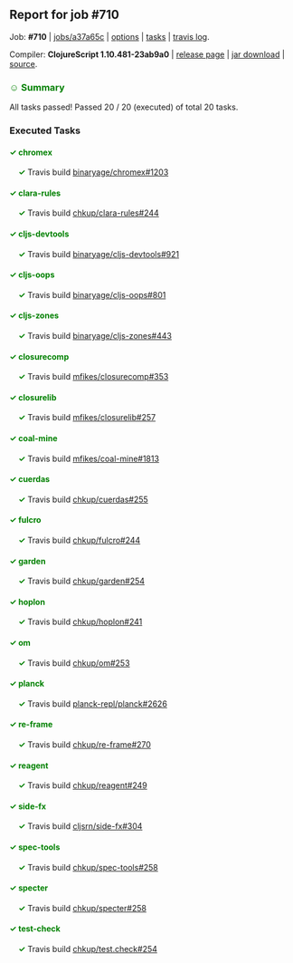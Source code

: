## Report for job #710

Job: **#710** | [jobs/a37a65c](https://github.com/cljs-oss/canary/commit/a37a65c4a7b935dee07477c387052ecd91dd4b0a) | [options](options.edn) | [tasks](tasks.edn) | [travis log](https://travis-ci.org/cljs-oss/canary/builds/462671711).

Compiler: **ClojureScript 1.10.481-23ab9a0** | [release page](https://github.com/cljs-oss/canary/releases/tag/r1.10.481-23ab9a0) | [jar download](https://github.com/cljs-oss/canary/releases/download/r1.10.481-23ab9a0/clojurescript-1.10.481-23ab9a0.jar) | [source](https://github.com/clojure/clojurescript/commit/23ab9a095599446e3c2aa5013d2b8edf2bbe467f).

### <b style='color:green'>☺ Summary</b>

All tasks passed! Passed 20 / 20 (executed) of total 20 tasks.

### Executed Tasks

#### <b style='color:green'>&#x2713; chromex</b>
&nbsp;&nbsp;&nbsp;&nbsp;<b style='color:green'>&#x2713;</b> Travis build [binaryage/chromex#1203](https://travis-ci.org/binaryage/chromex/builds/462672899)<br>

#### <b style='color:green'>&#x2713; clara-rules</b>
&nbsp;&nbsp;&nbsp;&nbsp;<b style='color:green'>&#x2713;</b> Travis build [chkup/clara-rules#244](https://travis-ci.org/chkup/clara-rules/builds/462672895)<br>

#### <b style='color:green'>&#x2713; cljs-devtools</b>
&nbsp;&nbsp;&nbsp;&nbsp;<b style='color:green'>&#x2713;</b> Travis build [binaryage/cljs-devtools#921](https://travis-ci.org/binaryage/cljs-devtools/builds/462672897)<br>

#### <b style='color:green'>&#x2713; cljs-oops</b>
&nbsp;&nbsp;&nbsp;&nbsp;<b style='color:green'>&#x2713;</b> Travis build [binaryage/cljs-oops#801](https://travis-ci.org/binaryage/cljs-oops/builds/462672901)<br>

#### <b style='color:green'>&#x2713; cljs-zones</b>
&nbsp;&nbsp;&nbsp;&nbsp;<b style='color:green'>&#x2713;</b> Travis build [binaryage/cljs-zones#443](https://travis-ci.org/binaryage/cljs-zones/builds/462672910)<br>

#### <b style='color:green'>&#x2713; closurecomp</b>
&nbsp;&nbsp;&nbsp;&nbsp;<b style='color:green'>&#x2713;</b> Travis build [mfikes/closurecomp#353](https://travis-ci.org/mfikes/closurecomp/builds/462672914)<br>

#### <b style='color:green'>&#x2713; closurelib</b>
&nbsp;&nbsp;&nbsp;&nbsp;<b style='color:green'>&#x2713;</b> Travis build [mfikes/closurelib#257](https://travis-ci.org/mfikes/closurelib/builds/462672940)<br>

#### <b style='color:green'>&#x2713; coal-mine</b>
&nbsp;&nbsp;&nbsp;&nbsp;<b style='color:green'>&#x2713;</b> Travis build [mfikes/coal-mine#1813](https://travis-ci.org/mfikes/coal-mine/builds/462672955)<br>

#### <b style='color:green'>&#x2713; cuerdas</b>
&nbsp;&nbsp;&nbsp;&nbsp;<b style='color:green'>&#x2713;</b> Travis build [chkup/cuerdas#255](https://travis-ci.org/chkup/cuerdas/builds/462672928)<br>

#### <b style='color:green'>&#x2713; fulcro</b>
&nbsp;&nbsp;&nbsp;&nbsp;<b style='color:green'>&#x2713;</b> Travis build [chkup/fulcro#244](https://travis-ci.org/chkup/fulcro/builds/462672936)<br>

#### <b style='color:green'>&#x2713; garden</b>
&nbsp;&nbsp;&nbsp;&nbsp;<b style='color:green'>&#x2713;</b> Travis build [chkup/garden#254](https://travis-ci.org/chkup/garden/builds/462672938)<br>

#### <b style='color:green'>&#x2713; hoplon</b>
&nbsp;&nbsp;&nbsp;&nbsp;<b style='color:green'>&#x2713;</b> Travis build [chkup/hoplon#241](https://travis-ci.org/chkup/hoplon/builds/462672942)<br>

#### <b style='color:green'>&#x2713; om</b>
&nbsp;&nbsp;&nbsp;&nbsp;<b style='color:green'>&#x2713;</b> Travis build [chkup/om#253](https://travis-ci.org/chkup/om/builds/462672949)<br>

#### <b style='color:green'>&#x2713; planck</b>
&nbsp;&nbsp;&nbsp;&nbsp;<b style='color:green'>&#x2713;</b> Travis build [planck-repl/planck#2626](https://travis-ci.org/planck-repl/planck/builds/462673032)<br>

#### <b style='color:green'>&#x2713; re-frame</b>
&nbsp;&nbsp;&nbsp;&nbsp;<b style='color:green'>&#x2713;</b> Travis build [chkup/re-frame#270](https://travis-ci.org/chkup/re-frame/builds/462673003)<br>

#### <b style='color:green'>&#x2713; reagent</b>
&nbsp;&nbsp;&nbsp;&nbsp;<b style='color:green'>&#x2713;</b> Travis build [chkup/reagent#249](https://travis-ci.org/chkup/reagent/builds/462672965)<br>

#### <b style='color:green'>&#x2713; side-fx</b>
&nbsp;&nbsp;&nbsp;&nbsp;<b style='color:green'>&#x2713;</b> Travis build [cljsrn/side-fx#304](https://travis-ci.org/cljsrn/side-fx/builds/462673040)<br>

#### <b style='color:green'>&#x2713; spec-tools</b>
&nbsp;&nbsp;&nbsp;&nbsp;<b style='color:green'>&#x2713;</b> Travis build [chkup/spec-tools#258](https://travis-ci.org/chkup/spec-tools/builds/462672994)<br>

#### <b style='color:green'>&#x2713; specter</b>
&nbsp;&nbsp;&nbsp;&nbsp;<b style='color:green'>&#x2713;</b> Travis build [chkup/specter#258](https://travis-ci.org/chkup/specter/builds/462672971)<br>

#### <b style='color:green'>&#x2713; test-check</b>
&nbsp;&nbsp;&nbsp;&nbsp;<b style='color:green'>&#x2713;</b> Travis build [chkup/test.check#254](https://travis-ci.org/chkup/test.check/builds/462673024)<br>